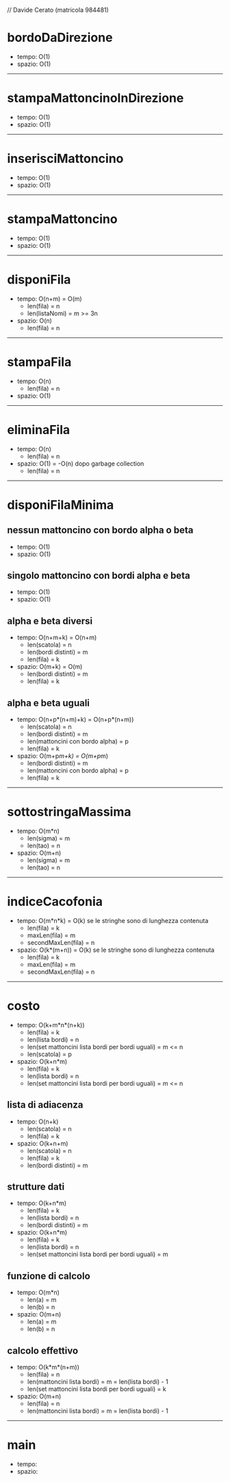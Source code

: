 // Davide Cerato (matricola 984481)

# bordoDaDirezione
- tempo: O(1)
- spazio: O(1)

---

# stampaMattoncinoInDirezione
- tempo: O(1)
- spazio: O(1)

---

# inserisciMattoncino
- tempo: O(1)
- spazio: O(1)

---

# stampaMattoncino
- tempo: O(1)
- spazio: O(1)

---

# disponiFila
- tempo: O(n+m) = O(m)
  - len(fila) = n
  - len(listaNomi) = m >= 3n
- spazio: O(n)
  - len(fila) = n

---

# stampaFila
- tempo: O(n)
  - len(fila) = n
- spazio: O(1)

---

# eliminaFila
- tempo: O(n)
  - len(fila) = n
- spazio: O(1) = -O(n) dopo garbage collection
  - len(fila) = n

---

# disponiFilaMinima
## nessun mattoncino con bordo alpha o beta
- tempo: O(1)
- spazio: O(1)
## singolo mattoncino con bordi alpha e beta
- tempo: O(1)
- spazio: O(1)
## alpha e beta diversi
- tempo: O(n+m+k) = O(n+m)
  - len(scatola) = n
  - len(bordi distinti) = m
  - len(fila) = k
- spazio: O(m+k) = O(m)
  - len(bordi distinti) = m
  - len(fila) = k
## alpha e beta uguali
- tempo: O(n+p*(n+m)+k) = O(n+p*(n+m))
  - len(scatola) = n
  - len(bordi distinti) = m
  - len(mattoncini con bordo alpha) = p
  - len(fila) = k
- spazio: O(m+p*m+k) = O(m+p*m)
  - len(bordi distinti) = m
  - len(mattoncini con bordo alpha) = p
  - len(fila) = k

---

# sottostringaMassima
- tempo: O(m*n)
  - len(sigma) = m
  - len(tao) = n
- spazio: O(m+n)
  - len(sigma) = m
  - len(tao) = n

---

# indiceCacofonia
- tempo: O(m*n\*k) = O(k) se le stringhe sono di lunghezza contenuta
  - len(fila) = k
  - maxLen(fila) = m
  - secondMaxLen(fila) = n
- spazio: O(k*(m+n)) = O(k) se le stringhe sono di lunghezza contenuta
  - len(fila) = k
  - maxLen(fila) = m
  - secondMaxLen(fila) = n

---

# costo
- tempo: O(k+m*n\*(n+k))
  - len(fila) = k
  - len(lista bordi) = n
  - len(set mattoncini lista bordi per bordi uguali) = m <= n
  - len(scatola) = p
- spazio: O(k+n*m)
  - len(fila) = k
  - len(lista bordi) = n
  - len(set mattoncini lista bordi per bordi uguali) = m <= n
## lista di adiacenza
- tempo: O(n+k)
  - len(scatola) = n
  - len(fila) = k
- spazio: O(k+n+m)
  - len(scatola) = n
  - len(fila) = k
  - len(bordi distinti) = m
## strutture dati
- tempo: O(k+n*m)
  - len(fila) = k
  - len(lista bordi) = n
  - len(bordi distinti) = m
- spazio: O(k+n*m)
  - len(fila) = k
  - len(lista bordi) = n
  - len(set mattoncini lista bordi per bordi uguali) = m
## funzione di calcolo
- tempo: O(m*n)
  - len(a) = m
  - len(b) = n
- spazio: O(m+n)
  - len(a) = m
  - len(b) = n
## calcolo effettivo
- tempo: O(k*m\*(n+m))
  - len(fila) = n
  - len(mattoncini lista bordi) = m = len(lista bordi) - 1
  - len(set mattoncini lista bordi per bordi uguali) = k
- spazio: O(m+n)
  - len(fila) = n
  - len(mattoncini lista bordi) = m = len(lista bordi) - 1

---

# main
- tempo: 
- spazio: 
